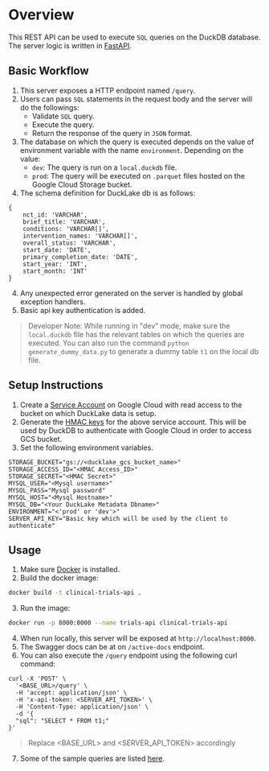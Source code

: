 # Overview

This REST API can be used to execute `SQL` queries on the DuckDB database. The server logic is written in [FastAPI](https://fastapi.tiangolo.com/).

## Basic Workflow

1. This server exposes a HTTP endpoint named `/query`.
2. Users can pass `SQL` statements in the request body and the server will do the followings:
    - Validate `SQL` query.
    - Execute the query.
    - Return the response of the query in `JSON` format.
3. The database on which the query is executed depends on the value of environment variable with the name `environment`. Depending on the value:
    - `dev`: The query is run on a `local.duckdb` file. 
    - `prod`: The query will be executed on `.parquet` files hosted on the Google Cloud Storage bucket.
4. The schema definition for DuckLake db is as follows:
```
{
    nct_id: 'VARCHAR', 
    brief_title: 'VARCHAR', 
    conditions: 'VARCHAR[]', 
    intervention_names: 'VARCHAR[]', 
    overall_status: 'VARCHAR', 
    start_date: 'DATE', 
    primary_completion_date: 'DATE',
    start_year: 'INT',
    start_month: 'INT'
}
```
4. Any unexpected error generated on the server is handled by global exception handlers.
5. Basic api key authentication is added.


> Developer Note: While running in "dev" mode, make sure the `local.duckdb` file has the relevant tables on which the queries are executed. You can also run the command `python generate_dummy_data.py` to generate a dummy table `t1` on the local db file.



## Setup Instructions

1. Create a [Service Account](https://cloud.google.com/iam/docs/service-accounts-create) on Google Cloud with read access to the bucket on which DuckLake data is setup.
2. Generate the [HMAC keys](https://cloud.google.com/storage/docs/authentication/managing-hmackeys) for the above service account. This will be used by DuckDB to authenticate with Google Cloud in order to access GCS bucket.
4. Set the following environment variables.
```env
STORAGE_BUCKET="gs://<ducklake_gcs_bucket_name>"
STORAGE_ACCESS_ID="<HMAC Access_ID>"
STORAGE_SECRET="<HMAC Secret>"
MYSQL_USER="<Mysql username>"
MYSQL_PASS="Mysql password"
MYSQL_HOST="<Mysql Hostname>"
MYSQL_DB="<Your DuckLake Metadata Dbname>"
ENVIRONMENT="<'prod' or 'dev'>"
SERVER_API_KEY="Basic key which will be used by the client to authenticate"
```

## Usage

1. Make sure [Docker](https://docs.docker.com/engine/install/debian/#installation-methods) is installed.
2. Build the docker image:
```bash
docker build -t clinical-trials-api .
```
3. Run the image:
```bash
docker run -p 8000:8000 --name trials-api clinical-trials-api
```
4. When run locally, this server will be exposed at `http://localhost:8000`.
5. The Swagger docs can be at on `/active-docs` endpoint.
6. You can also execute the `/query` endpoint using the following curl command:
```curl
curl -X 'POST' \
  '<BASE_URL>/query' \
  -H 'accept: application/json' \
  -H 'x-api-token: <SERVER_API_TOKEN>' \
  -H 'Content-Type: application/json' \
  -d '{
  "sql": "SELECT * FROM t1;"
}'
```
> Replace <BASE_URL> and <SERVER_API_TOKEN> accordingly
7. Some of the sample queries are listed [here](sample_queries.sql).

